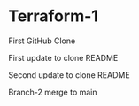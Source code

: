 # Terraform-1

First GitHub Clone

First update to clone README

Second update to clone README

Branch-2 merge to main

